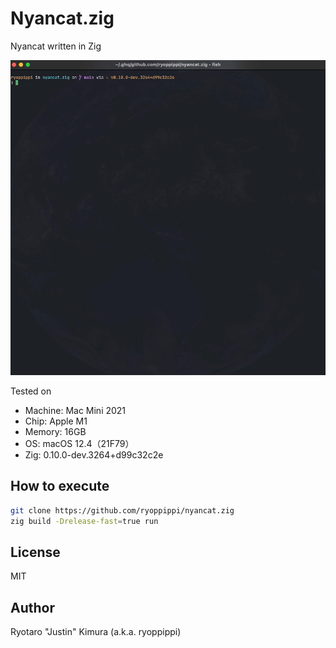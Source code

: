 # Nyancat.zig

Nyancat written in Zig

![Screenshot](/screenshot/screenshot.gif)

Tested on
- Machine: Mac Mini 2021
- Chip: Apple M1
- Memory: 16GB
- OS: macOS 12.4（21F79）
- Zig: 0.10.0-dev.3264+d99c32c2e

## How to execute

```sh
git clone https://github.com/ryoppippi/nyancat.zig
zig build -Drelease-fast=true run
```

## License

MIT

## Author

Ryotaro "Justin" Kimura (a.k.a. ryoppippi)
